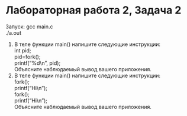 # Лабораторная работа 2, Задача 2

Запуск: gcc main.c  
./a.out

1. В теле функции main() напишите следующие инструкции:  
int pid;  
pid=fork();  
printf(“%d\n”, pid);  
Объясните наблюдаемый вывод вашего приложения.  
2. В теле функции main() напишите следующие инструкции:  
fork();  
printf(“Hi\n”);  
fork();  
printf(“Hi\n”);  
Объясните наблюдаемый вывод вашего приложения.  
  
